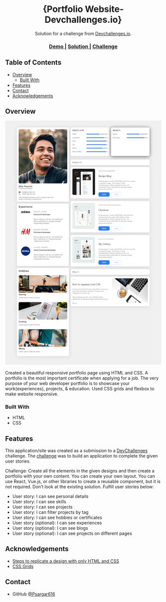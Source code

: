 <!-- Please update value in the {}  -->

<h1 align="center">{Portfolio Website- Devchallenges.io}</h1>

<div align="center">
   Solution for a challenge from  <a href="http://devchallenges.io" target="_blank">Devchallenges.io</a>.
</div>

<div align="center">
  <h3>
    <a href="https://psargar616.github.io/portfolio/">
      Demo
    </a>
    <span> | </span>
    <a href="https://github.com/Psargar616/portfolio">
      Solution
    </a>
    <span> | </span>
    <a href="https://devchallenges.io/challenges/5ZnOYsSXM24JWnCsNFlt">
      Challenge
    </a>
  </h3>
</div>

<!-- TABLE OF CONTENTS -->

## Table of Contents

- [Overview](#overview)
  - [Built With](#built-with)
- [Features](#features)
- [Contact](#contact)
- [Acknowledgements](#acknowledgements)

<!-- OVERVIEW -->

## Overview

![screenshot](./screenshots/screencapture-portfolio-solution-1440px.png)

Created a beautiful responsive portfolio page using HTML and CSS. A portfolio is the most important certificate when applying for a job. The very purpose of your web developer portfolio is to showcase your work(experiences), projects, & education. Used CSS grids and flexbox to make website responsive. 

### Built With


- HTML
- CSS

## Features

<!-- List the features of your application or follow the template. Don't share the figma file here :) -->

This application/site was created as a submission to a [DevChallenges](https://devchallenges.io/challenges) challenge. The [challenge](https://devchallenges.io/challenges/5ZnOYsSXM24JWnCsNFlt) was to build an application to complete the given user stories.

Challenge: Create all the elements in the given designs and then create a portfolio with your own content. You can create your own layout. You can use React, Vue.js, or other libraries to create a reusable component, but it is not required. Don’t look at the existing solution. Fulfill user stories below:

- User story: I can see personal details
- User story: I can see skills
- User story: I can see projects
- User story: I can filter projects by tag
- User story: I can see hobbies or certificates
- User story (optional): I can see experiences
- User story (optional): I can see blogs
- User story (optional): I can see projects on different pages

## Acknowledgements

<!-- This section should list any articles or add-ons/plugins that helps you to complete the project. This is optional but it will help you in the future. For example: -->

- [Steps to replicate a design with only HTML and CSS](https://devchallenges-blogs.web.app/how-to-replicate-design/)
- [CSS Grids](https://developer.mozilla.org/en-US/docs/Web/CSS/grid-template-areas)

## Contact

- GitHub [@Psargar616](https://{github.com/your-usermame})
